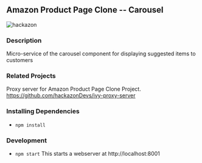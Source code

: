 ## Amazon Product Page Clone -- Carousel
![hackazon](https://user-images.githubusercontent.com/16949928/40257437-101f10ce-5aa3-11e8-84d6-2756d3e4117e.jpg)

### Description

Micro-service of the carousel component for displaying suggested items to customers

### Related Projects

Proxy server for Amazon Product Page Clone Project. 
https://github.com/hackazonDevs/ivy-proxy-server

### Installing Dependencies

* `npm install`

### Development

* `npm start`
This starts a webserver at http://localhost:8001
